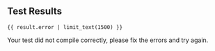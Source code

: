 ## Test Results

```
{{ result.error | limit_text(1500) }}
```

Your test did not compile correctly, please fix the errors and try again.
